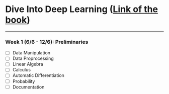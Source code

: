 # Dive Into Deep Learning ([Link of the book](https://d2l.ai/index.html))
-------------------------

### Week 1 (6/6 - 12/6): Preliminaries
- [ ] Data Manipulation
- [ ] Data Proprocessing
- [ ] Linear Algebra
- [ ] Calculus
- [ ] Automatic Differentiation
- [ ] Probability
- [ ] Documentation
